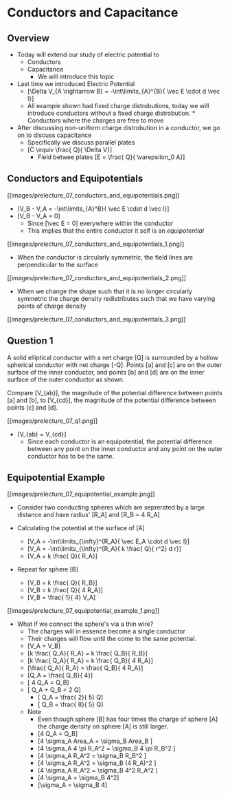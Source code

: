 # Conductors and Capacitance

## Overview

* Today will extend our study of electric potential to
  * Conductors
  * Capacitance
      * We will introduce this topic
* Last time we introduced Electric Potential
  * \[\Delta V_{A \rightarrow B} = -\int\limits_{A}^{B}{ \vec E \cdot d \vec l}\]
  * All example shown had fixed charge distrobutions, today we will 
    introduce conductors without a fixed charge distrobution.
        * Conductors where the charges are free to move
* After discussing non-uniform charge distrobution in a conductor, we go on to discuss capacitance
  * Specifically we discuss parallel plates 
  * \[C \equiv \frac{ Q}{ \Delta V}\]
    * Field betwee plates \[E = \frac{ Q}{ \varepsilon_0 A}\]

## Conductors and Equipotentials
[[images/prelecture_07_conductors_and_equipotentials.png]]

* \[V_B - V_A = -\int\limits_{A}^B}{ \vec E \cdot d \vec l}\]
* \[V_B - V_A = 0\]
  * Since \[\vec E = 0\] everywhere within the conductor
  * This implies that the entire conductor it self is an _equipotential_

[[images/prelecture_07_conductors_and_equipotentials_1.png]]
* When the conductor is circularly symmetric, the field lines are perpendicular to the surface

[[images/prelecture_07_conductors_and_equipotentials_2.png]]
* When we change the shape such that it is no longer circularly symmetric the charge
density redistributes such that we have varying points of charge density

[[images/prelecture_07_conductors_and_equipotentials_3.png]]

## Question 1

A solid elliptical conductor with a net charge \[Q\] is surrounded by 
a hollow spherical conductor with net charge \[-Q\]. Points \[a\] and \[c\] 
are on the outer surface of the inner conductor, and points \[b\] and \[d\] 
are on the inner surface of the outer conductor as shown.

Compare \[V_{ab}\], the magnitude of the potential difference between 
points \[a\] and \[b\], to \[V_{cd}\], the magnitude of the potential 
difference between points \[c\] and \[d\].

[[images/prelecture_07_q1.png]]

* \[V_{ab} = V_{cd}\]
  * Since each conductor is an equipotential, the potential difference 
    between any point on the inner conductor and any point on the outer 
    conductor has to be the same.

## Equipotential Example
[[images/prelecture_07_equipotential_example.png]]
* Consider two conducting spheres which are seprerated by a large distance
  and have radius' \[R_A\] and \[R_B = 4 R_A\] 

* Calculating the potential at the surface of \[A\]
  * \[V_A = -\int\limits_{\infty}^{R_A}{ \vec E_A \cdot d \vec l}\]
  * \[V_A = -\int\limits_{\infty}^{R_A}{ k \frac{ Q}{ r^2} d r}\]
  * \[V_A = k \frac{ Q}{ R_A}\]
* Repeat for sphere \[B\]
  * \[V_B = k \frac{ Q}{ R_B}\]
  * \[V_B = k \frac{ Q}{ 4 R_A}\]
  * \[V_B = \frac{ 1}{ 4} V_A\]

[[images/prelecture_07_equipotential_example_1.png]]
* What if we connect the sphere's via a thin wire?
  * The charges will in essence become a single conductor
  * Their charges will flow until the come to the same potential.
  * \[V_A = V_B\]
  * \[k \frac{ Q_A}{ R_A} = k \frac{ Q_B}{ R_B}\]
  * \[k \frac{ Q_A}{ R_A} = k \frac{ Q_B}{ 4 R_A}\]
  * \[\frac{ Q_A}{ R_A} = \frac{ Q_B}{ 4 R_A}\]
  * \[Q_A = \frac{ Q_B}{ 4}\]
  * \[ 4 Q_A = Q_B\]
  * \[ Q_A + Q_B = 2 Q\]
      * \[ Q_A = \frac{ 2}{ 5} Q\]
      * \[ Q_B = \frac{ 8}{ 5} Q\]
  * Note
      * Even though sphere \[B\] has four times the charge of sphere \[A\]
        the charge density on sphere \[A\] is still larger.
      * \[4 Q_A = Q_B\]
      * \[4 \sigma_A Area_A = \sigma_B Area_B \]
      * \[4 \sigma_A 4 \pi R_A^2 = \sigma_B 4 \pi R_B^2 \]
      * \[4 \sigma_A R_A^2 = \sigma_B R_B^2 \]
      * \[4 \sigma_A R_A^2 = \sigma_B (4 R_A)^2 \]
      * \[4 \sigma_A R_A^2 = \sigma_B 4^2 R_A^2 \]
      * \[4 \sigma_A = \sigma_B 4^2\]
      * \[\sigma_A = \sigma_B 4\]
